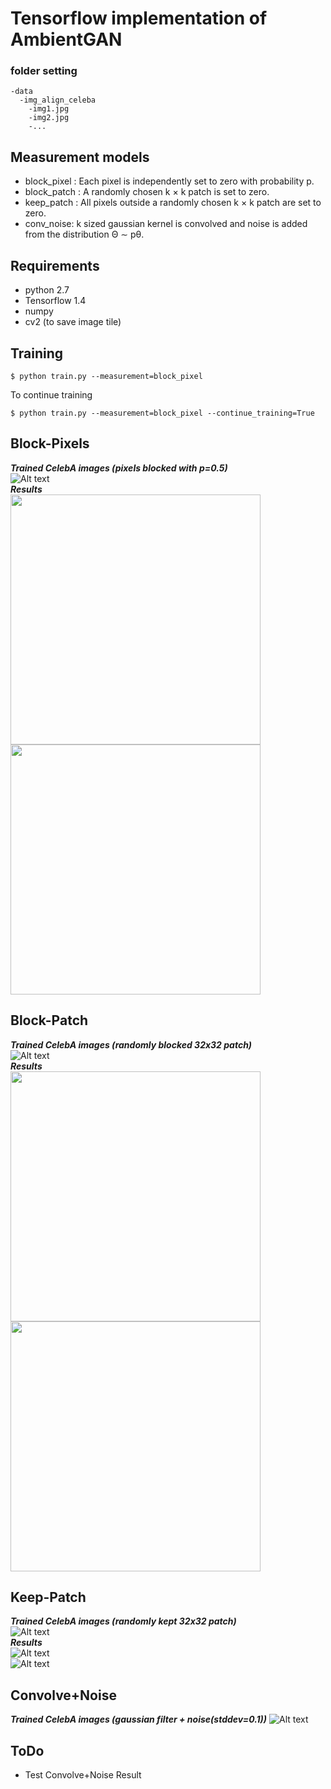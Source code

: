 # Tensorflow implementation of AmbientGAN

### folder setting
```
-data
  -img_align_celeba
    -img1.jpg
    -img2.jpg
    -...
```
## Measurement models
* block_pixel : Each pixel is independently set to zero with probability p.  
* block_patch : A randomly chosen k × k patch is set to zero.  
* keep_patch : All pixels outside a randomly chosen k × k patch are set to zero.  
* conv_noise: k sized gaussian kernel is convolved and noise is added from the distribution Θ ∼ pθ.   

## Requirements
* python 2.7
* Tensorflow 1.4
* numpy
* cv2 (to save image tile)


## Training
```
$ python train.py --measurement=block_pixel
```

To continue training  
```
$ python train.py --measurement=block_pixel --continue_training=True
```


## Block-Pixels

***Trained CelebA images (pixels blocked with p=0.5)***  
![Alt text](images/blockpixels_train.jpg?raw=true "blockpixels celeba")  
***Results***  
<img src="images/blockpixels_result.jpg" width="400"/> <img src="images/blockpixels_result.gif" width="400"/> 
<!-- ![Alt text](images/blockpixels_result.jpg?raw=true "blockpixels result")  
![Alt text](images/blockpixels_result.gif?raw=true "blockpixels result gif")   -->


## Block-Patch

***Trained CelebA images (randomly blocked 32x32 patch)***  
![Alt text](images/blockpatch_train.jpg?raw=true "blockpatch celeba")  
***Results***  
<img src="images/blockpatch_result.jpg" width="400"/> <img src="images/blockpatch_result.gif" width="400"/> 
<!-- ![Alt text](images/blockpatch_result.jpg?raw=true "blockpatch result")  
![Alt text](images/blockpatch_result.gif?raw=true "blockpatch result gif")   -->

## Keep-Patch

***Trained CelebA images (randomly kept 32x32 patch)***  
![Alt text](images/keeppatch_train.jpg?raw=true "keeppatch celeba")  
***Results***  
![Alt text](images/keeppatch_result.jpg?raw=true "keeppatch result")  
![Alt text](images/keeppatch_result.gif?raw=true "keeppatch result gif")  


## Convolve+Noise  
***Trained CelebA images (gaussian filter + noise(stddev=0.1))***
![Alt text](images/convnoise_train.jpg?raw=true "convnoise celeba")  
<!-- ***Results***  
![Alt text](images/convnoise_result.jpg?raw=true "convnoise result")  
![Alt text](images/convnoise_result.gif?raw=true "convnoise result gif")   -->
## ToDo
* Test Convolve+Noise Result



